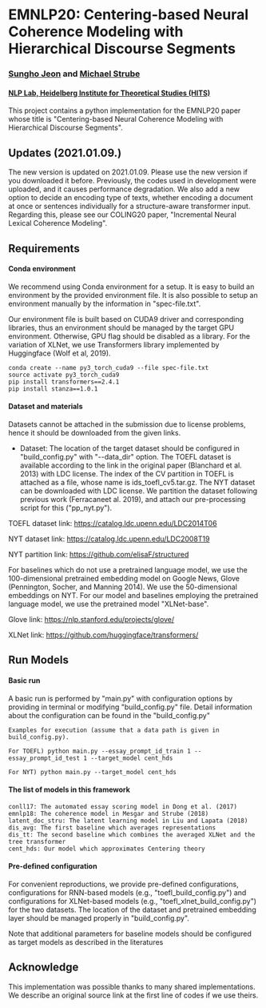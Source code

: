 # EMNLP20: Centering-based Neural Coherence Modeling with Hierarchical Discourse Segments
### [Sungho Jeon](https://sdeva14.github.io/) and [Michael Strube](https://www.h-its.org/people/prof-dr-michael-strube/)
#### [NLP Lab, Heidelberg Institute for Theoretical Studies (HITS)](https://www.h-its.org/research/nlp/people/)

This project contains a python implementation for the EMNLP20 paper whose title is "Centering-based Neural Coherence Modeling with Hierarchical Discourse Segments".

## Updates (2021.01.09.)
The new version is updated on 2021.01.09. Please use the new version if you downloaded it before. Previously, the codes used in development were uploaded, and it causes performance degradation. We also add a new option to decide an encoding type of texts, whether encoding a document at once or sentences individually for a structure-aware transformer input. Regarding this, please see our COLING20 paper, "Incremental Neural Lexical Coherence Modeling".

## Requirements

#### Conda environment
We recommend using Conda environment for a setup. It is easy to build an environment by the provided environment file. It is also possible to setup an environment manually by the information in "spec-file.txt". 

Our environment file is built based on CUDA9 driver and corresponding libraries, thus an environment should be managed by the target GPU environment. Otherwise, GPU flag should be disabled as a library. For the variation of XLNet, we use Transformers library implemented by Huggingface (Wolf et al, 2019).

    conda create --name py3_torch_cuda9 --file spec-file.txt
    source activate py3_torch_cuda9
    pip install transformers==2.4.1
    pip install stanza==1.0.1

#### Dataset and materials
Datasets cannot be attached in the submission due to license problems, hence it should be downloaded from the given links.

- Dataset: The location of the target dataset should be configured in "build_config.py" with "--data_dir" option. The TOEFL dataset is available according to the link in the original paper (Blanchard et al. 2013) with LDC license. The index of the CV partition in TOEFL is attached as a file, whose name is ids_toefl_cv5.tar.gz. The NYT dataset can be downloaded with LDC license. We partition the dataset following previous work (Ferracaneet al. 2019), and attach our pre-processing script for this ("pp_nyt.py").

TOEFL dataset link: https://catalog.ldc.upenn.edu/LDC2014T06

NYT dataset link: https://catalog.ldc.upenn.edu/LDC2008T19

NYT partition link: https://github.com/elisaF/structured

For baselines which do not use a pretrained language model, we use the 100-dimensional pretrained embedding model on Google News, Glove (Pennington, Socher, and Manning 2014). We use the 50-dimensional embeddings on NYT. For our model and baselines employing the pretrained language model, we use the pretrained model "XLNet-base".

Glove link: https://nlp.stanford.edu/projects/glove/

XLNet link: https://github.com/huggingface/transformers/

## Run Models
#### Basic run
A basic run is performed by "main.py" with configuration options by providing in terminal or modifying "build_config.py" file.
Detail information about the configuration can be found in the "build_config.py"

	Examples for execution (assume that a data path is given in build_config.py).

    For TOEFL) python main.py --essay_prompt_id_train 1 --essay_prompt_id_test 1 --target_model cent_hds

    For NYT) python main.py --target_model cent_hds

#### The list of models in this framework
	conll17: The automated essay scoring model in Dong et al. (2017)
	emnlp18: The coherence model in Mesgar and Strube (2018)
	latent_doc_stru: The latent learning model in Liu and Lapata (2018)
	dis_avg: The first baseline which averages representations
	dis_tt: The second baseline which combines the averaged XLNet and the tree transformer
	cent_hds: Our model which approximates Centering theory

#### Pre-defined configuration
For convenient reproductions, we provide pre-defined configurations, configurations for RNN-based models (e.g., "toefl_build_config.py") and configurations for XLNet-based models (e.g., "toefl_xlnet_build_config.py") for the two datasets.
The location of the dataset and pretrained embedding layer should be managed properly in "build_config.py".

Note that additional parameters for baseline models should be configured as target models as described in the literatures

## Acknowledge
This implementation was possible thanks to many shared implementations. We describe an original source link at the first line of codes if we use theirs.
